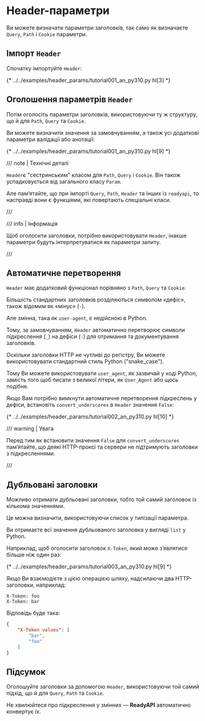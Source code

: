 # Header-параметри

Ви можете визначати параметри заголовків, так само як визначаєте `Query`, `Path` і `Cookie` параметри.

## Імпорт `Header`

Спочатку імпортуйте `Header`:

{* ../../examples/header_params/tutorial001_an_py310.py hl[3] *}

## Оголошення параметрів `Header`

Потім оголосіть параметри заголовків, використовуючи ту ж структуру, що й для `Path`, `Query` та `Cookie`.

Ви можете визначити значення за замовчуванням, а також усі додаткові параметри валідації або анотації:

{* ../../examples/header_params/tutorial001_an_py310.py hl[9] *}

/// note | Технічні деталі

`Header`є "сестринським" класом для `Path`, `Query` і `Cookie`. Він також успадковується від загального класу `Param`.

Але пам’ятайте, що при імпорті `Query`, `Path`, `Header` та інших із `readyapi`, то насправді вони є функціями, які повертають спеціальні класи.

///

/// info | Інформація

Щоб оголосити заголовки, потрібно використовувати `Header`, інакше параметри будуть інтерпретуватися як параметри запиту.

///

## Автоматичне перетворення

`Header` має додатковий функціонал порівняно з `Path`, `Query` та `Cookie`.

Більшість стандартних заголовків розділяються символом «дефіс», також відомим як «мінус» (`-`).

Але змінна, така як `user-agent`, є недійсною в Python.

Тому, за замовчуванням, `Header` автоматично перетворює символи підкреслення (`_`) на дефіси (`-`) для отримання та документування заголовків.

Оскільки заголовки HTTP не чутливі до регістру, Ви можете використовувати стандартний стиль Python ("snake_case").

Тому Ви можете використовувати `user_agent`, як зазвичай у коді Python, замість того щоб писати з великої літери, як `User_Agent` або щось подібне.

Якщо Вам потрібно вимкнути автоматичне перетворення підкреслень у дефіси, встановіть `convert_underscores` в `Header` значення `False`:

{* ../../examples/header_params/tutorial002_an_py310.py hl[10] *}

/// warning | Увага

Перед тим як встановити значення `False` для `convert_underscores` пам’ятайте, що деякі HTTP-проксі та сервери не підтримують заголовки з підкресленнями.

///

## Дубльовані заголовки

Можливо отримати дубльовані заголовки, тобто той самий заголовок із кількома значеннями.

Це можна визначити, використовуючи список у типізації параметра.

Ви отримаєте всі значення дубльованого заголовка у вигляді `list` у Python.

Наприклад, щоб оголосити заголовок `X-Token`, який може з’являтися більше ніж один раз:

{* ../../examples/header_params/tutorial003_an_py310.py hl[9] *}

Якщо Ви взаємодієте з цією операцією шляху, надсилаючи два HTTP-заголовки, наприклад:

```
X-Token: foo
X-Token: bar
```

Відповідь буде така:

```JSON
{
    "X-Token values": [
        "bar",
        "foo"
    ]
}
```

## Підсумок

Оголошуйте заголовки за допомогою `Header`, використовуючи той самий підхід, що й для `Query`, `Path` та `Cookie`.

Не хвилюйтеся про підкреслення у змінних — **ReadyAPI** автоматично конвертує їх.
